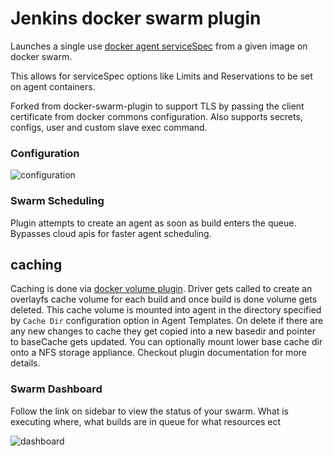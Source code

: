 # Jenkins docker swarm plugin

Launches a single use [docker agent serviceSpec](https://docs.docker.com/engine/swarm/how-swarm-mode-works/services/) from a given image on docker swarm.

This allows for serviceSpec options like Limits and Reservations to be set on agent containers.

Forked from docker-swarm-plugin to support TLS by passing the client certificate from docker commons configuration.
Also supports secrets, configs, user and custom slave exec command.

### Configuration

![configuration](https://raw.githubusercontent.com/smhc/docker-swarm-plugin-tls/master/docs/images/configuration.png "Configuration")

### Swarm Scheduling

Plugin attempts to create an agent as soon as build enters the queue. Bypasses cloud apis for faster agent scheduling.

## caching
 Caching is done via [docker volume plugin](https://github.com/suryagaddipati/docker-cache-volume-plugin).
 Driver gets called to create an overlayfs cache volume for each build and once build is done volume gets deleted. This cache volume is mounted into agent in the directory specified by `Cache Dir` configuration option in Agent Templates.  On delete if there are any new changes to cache they get copied into a new basedir and pointer to baseCache gets updated. You can optionally mount lower base cache dir onto a NFS storage appliance.  Checkout plugin documentation for more details.

### Swarm Dashboard

Follow the link on sidebar to view the status of your swarm. What is executing where, what builds are in queue for what resources ect

![dashboard](https://raw.githubusercontent.com/smhc/docker-swarm-plugin-tls/master/docs/images/dashboard.png "Dashboard")
